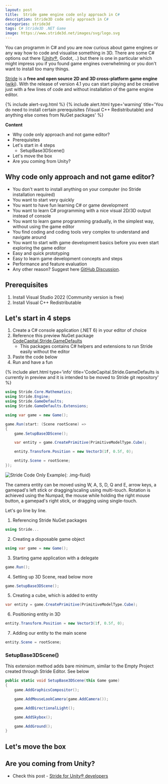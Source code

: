 ```yaml
---
layout: post
title:  Stride game engine code only approach in C#
description: Stride3D code only approach in C#
categories: stride3d
tags: C# Stride3D .NET Game
image: https://www.stride3d.net/images/svg/logo.svg
---
```

You can programm in C# and you are now curious about game engines or any way how to code and visualise something in 3D. There are some C# options out there ([Unity®](https://unity.com/), Godot, ..) but there is one in particular which might impress you if you found game engines overwhelming or you don't want to install too many things. 

[Stride](https://www.stride3d.net) is a **free and open source 2D and 3D cross-platform game engine** ([wiki](https://en.wikipedia.org/wiki/Stride_(game_engine))). With the release of version 4.1 you can start playing and be creative just with a few lines of code and without installation of the game engine editor.

{% include alert-svg.html %}
{% include alert.html type='warning' title='You do need to install certain prerequisites (Visual C++ Redistributable) and anything else comes from NuGet packages' %}

**Content**

- Why code only approach and not game editor?
- Prerequisites
- Let's start in 4 steps
  - SetupBase3DScene()
- Let's move the box 
- Are you coming from Unity?

## Why code only approach and not game editor?

- You don't want to install anything on your computer (no Stride installation required)
- You want to start very quickly
- You want to have fun learning C# or game development
- You want to learn C# programming with a nice visual 2D/3D output instead of console
- You want to learn game programming gradually, in the simplest way, without using the game editor
- You find coding and coding tools very complex to understand and navigate around
- You want to start with game development basics before you even start exploring the game editor
- Easy and quick prototyping
- Easy to learn game development concepts and steps
- Performance and feature evaluation
- Any other reason? Suggest here [GitHub Discussion](https://github.com/VaclavElias/vaclavelias.github.io/discussions).

## Prerequisites

1. Install Visual Studio 2022 (Community version is free)
2. Install Visual C++ Redistributable

## Let's start in 4 steps

1. Create a C# console application (.NET 6) in your editor of choice
2. Reference this preview NuGet package [CodeCapital.Stride.GameDefaults](https://www.nuget.org/packages/CodeCapital.Stride.GameDefaults/)
    - This packages contains C# helpers and extensions to run Stride easily without the editor
3. Paste the code below
4. Run and have a fun

{% include alert.html type='info' title='CodeCapital.Stride.GameDefaults is currently in preview and it is intended to be moved to Stride git repository' %}

```c#
using Stride.Core.Mathematics;
using Stride.Engine;
using Stride.GameDefaults;
using Stride.GameDefaults.Extensions;

using var game = new Game();

game.Run(start: (Scene rootScene) =>
{
    game.SetupBase3DScene();

    var entity = game.CreatePrimitive(PrimitiveModelType.Cube);

    entity.Transform.Position = new Vector3(1f, 0.5f, 0);

    entity.Scene = rootScene;
});
```
![Stride Code Only Example](/assets/img/2022/stride-code-only-example-box.jpg){: .img-fluid}

The camera entity can be moved using W, A, S, D, Q and E, arrow keys, a gamepad's left stick or dragging/scaling using multi-touch. Rotation is achieved using the Numpad, the mouse while holding the right mouse button, a gamepad's right stick, or dragging using single-touch.

Let's go line by line.

1. Referencing Stride NuGet packages
```c#
using Stride...
``` 
2. Creating a disposable game object
```c#
using var game = new Game();
``` 
3. Starting game application with a delegate
```c#
game.Run();
```
4. Setting up 3D Scene, read below more
```c#
game.SetupBase3DScene();
```
5. Creating a cube, which is added to entity
```c#
var entity = game.CreatePrimitive(PrimitiveModelType.Cube);
```
6. Positioning entity in 3D
```c#
entity.Transform.Position = new Vector3(1f, 0.5f, 0);
```
7. Adding our entity to the main scene
```c#
entity.Scene = rootScene;
```

### SetupBase3DScene()

This extension method adds bare minimum, similar to the Empty Project created through Stride Editor. See below
```c#
public static void SetupBase3DScene(this Game game)
{
    game.AddGraphicsCompositor();

    game.AddMouseLookCamera(game.AddCamera());

    game.AddDirectionalLight();

    game.AddSkybox();

    game.AddGround();
}
```

## Let's move the box

## Are you coming from Unity?

- Check this post - [Stride for Unity® developers](https://doc.stride3d.net/latest/en/manual/stride-for-unity-developers/index.html)